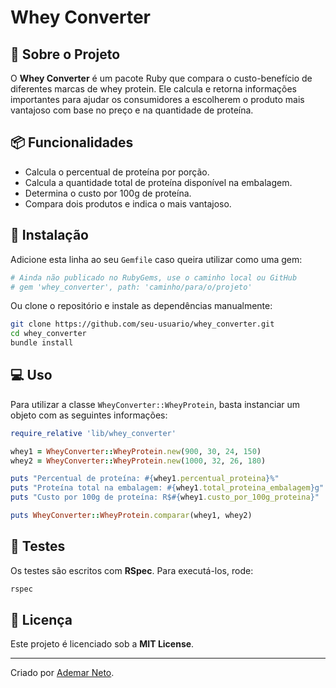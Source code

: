 # Whey Converter

## 📌 Sobre o Projeto
O **Whey Converter** é um pacote Ruby que compara o custo-benefício de diferentes marcas de whey protein. Ele calcula e retorna informações importantes para ajudar os consumidores a escolherem o produto mais vantajoso com base no preço e na quantidade de proteína.

## 📦 Funcionalidades
- Calcula o percentual de proteína por porção.
- Calcula a quantidade total de proteína disponível na embalagem.
- Determina o custo por 100g de proteína.
- Compara dois produtos e indica o mais vantajoso.

## 🚀 Instalação

Adicione esta linha ao seu `Gemfile` caso queira utilizar como uma gem:

```ruby
# Ainda não publicado no RubyGems, use o caminho local ou GitHub
# gem 'whey_converter', path: 'caminho/para/o/projeto'
```

Ou clone o repositório e instale as dependências manualmente:

```sh
git clone https://github.com/seu-usuario/whey_converter.git
cd whey_converter
bundle install
```

## 💻 Uso

Para utilizar a classe `WheyConverter::WheyProtein`, basta instanciar um objeto com as seguintes informações:

```ruby
require_relative 'lib/whey_converter'

whey1 = WheyConverter::WheyProtein.new(900, 30, 24, 150)
whey2 = WheyConverter::WheyProtein.new(1000, 32, 26, 180)

puts "Percentual de proteína: #{whey1.percentual_proteina}%"
puts "Proteína total na embalagem: #{whey1.total_proteina_embalagem}g"
puts "Custo por 100g de proteína: R$#{whey1.custo_por_100g_proteina}"

puts WheyConverter::WheyProtein.comparar(whey1, whey2)
```

## 🧪 Testes

Os testes são escritos com **RSpec**. Para executá-los, rode:

```sh
rspec
```

## 📜 Licença
Este projeto é licenciado sob a **MIT License**.

---

Criado por [Ademar Neto](https://github.com/devAdemarNeto).

